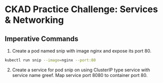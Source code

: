 # CKAD Practice Challenge: Services & Networking

## Imperative Commands

1. Create a pod named snip with image nginx and expose its port 80.

```bash
kubectl run snip --image=nginx --port:80
```

2. Create a service for pod snip on using ClusterIP type service with service name greef. Map service port 8080 to container port 80.
